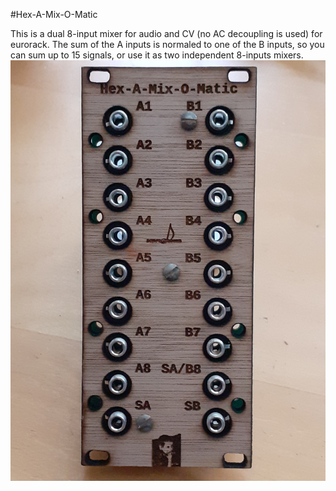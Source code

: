 #Hex-A-Mix-O-Matic

This is a dual 8-input mixer for audio and CV (no AC decoupling is used) for eurorack. The sum of the A inputs is normaled to one of the B inputs, so you can sum up to 15 signals, or use it as two independent 8-inputs mixers.
![Hex-A-Mix-O-Matic frontpanel](photos/20231112_135805_scaled.jpg)
